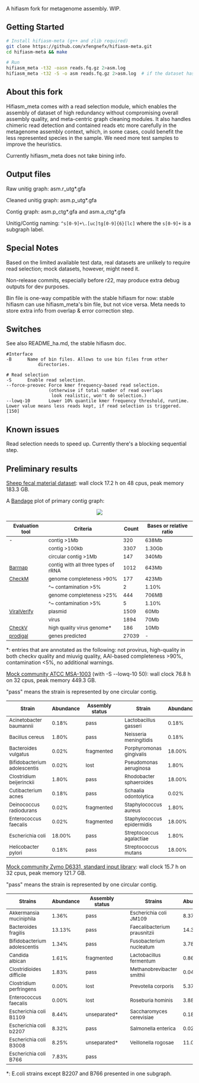 A hifiasm fork for metagenome assembly. WIP.

## Getting Started
```sh
# Install hifiasm-meta (g++ and zlib required)
git clone https://github.com/xfengnefx/hifiasm-meta.git
cd hifiasm-meta && make

# Run
hifiasm_meta -t32 -oasm reads.fq.gz 2>asm.log
hifiasm_meta -t32 -S -o asm reads.fq.gz 2>asm.log  # if the dataset has high redundancy, or overlap & error correction takes way too long
```

## About this fork

Hifiasm\_meta comes with a read selection module, which enables the assembly of dataset of high redundancy without compromising overall assembly quality, and meta-centric graph cleaning modules. It also handles chimeric read detection and contained reads etc more carefully in the metagenome assembly context, which, in some cases, could benefit the less represented species in the sample. We need more test samples to improve the heuristics.

Currently hifiasm\_meta does not take bining info.

## Output files

Raw unitig graph: asm.r\_utg\*.gfa

Cleaned unitig graph: asm.p\_utg\*.gfa 

Contig graph: asm.p\_ctg\*.gfa and asm.a\_ctg\*.gfa

Unitig/Contig naming: `^s[0-9]+\.[uc]tg[0-9]{6}[lc]` where the `s[0-9]+` is a subgraph label.

## Special Notes

Based on the limited available test data, real datasets are unlikely to require read selection; mock datasets, however, might need it.

Non-release commits, especially before r22, may produce extra debug outputs for dev purposes.

Bin file is one-way compatible with the stable hifiasm for now: stable hifiasm can use hifiasm\_meta's bin file, but not vice versa. Meta needs to store extra info from overlap & error correction step.

## Switches

See also README\_ha.md, the stable hifiasm doc.

```
#Interface
-B		Name of bin files. Allows to use bin files from other 
       		directories.

# Read selection
-S		Enable read selection.
--force-preovec Force kmer frequency-based read selection. 
                (otherwise if total number of read overlaps 
                 look realistic, won't do selection.)
--lowq-10       Lower 10% quantile kmer frequency threshold, runtime. Lower value means less reads kept, if read selection is triggered. [150]

```

## Known issues

Read selection needs to speed up. Currently there's a blocking sequential step.

## Preliminary results

[Sheep fecal material dataset](https://www.ncbi.nlm.nih.gov/sra/SRX7628648[accn]): wall clock 17.2 h on 48 cpus, peak memory 183.3 GB.

A [Bandage](https://github.com/rrwick/Bandage) plot of primary contig graph:

<p align="center">
  <img src="https://user-images.githubusercontent.com/61363437/103034523-1309f380-4533-11eb-9a4e-79ec0e1b32fd.png"/>
</p>

**<sub>Evaluation tool</sub>**|**<sub>Criteria</sub>**|**<sub>Count</sub>**|**<sub>Bases or relative ratio</sub>**
-----|-----|-----|-----
<sub>-</sub>|<sub>contig >1Mb</sub>|<sub>320</sub>|<sub>638Mb</sub>
<sub></sub>|<sub>contig >100kb</sub>|<sub>3307</sub>|<sub>1.30Gb</sub>
<sub></sub>|<sub>circular contig >1Mb</sub>|<sub>147</sub>|<sub>340Mb</sub>
<sub>[Barrnap][ubarrnap]</sub>|<sub>contig with all three types of rRNA</sub>|<sub>1012</sub>|<sub>643Mb</sub>
<sub>[CheckM][ucheckm]</sub>|<sub>genome completeness >90%</sub>|<sub>177</sub>|<sub>423Mb</sub>
<sub></sub>|<sub>^~ contamination  >5%</sub>|<sub>2</sub>|<sub>1.10%</sub>
<sub></sub>|<sub>genome completeness >25%</sub>|<sub>444</sub>|<sub>706MB</sub>
<sub></sub>|<sub>^~ contamination  >5%</sub>|<sub>5</sub>|<sub>1.10%</sub>
<sub>[ViralVerify][uviralverify]</sub>|<sub>plasmid</sub>|<sub>1509</sub>|<sub>60Mb</sub>
<sub></sub>|<sub>virus</sub>|<sub>1894</sub>|<sub>70Mb</sub>
<sub>[CheckV][ucheckv]</sub>|<sub>high quality virus genome\*</sub>|<sub>186</sub>|<sub>10Mb</sub>
<sub>[prodigal][uprodigal]</sub>|<sub>genes predicted</sub>|<sub>27039</sub>|<sub>-</sub>

\*: entries that are annotated as the following: not provirus, high-quality in both checkv quality and miuvig quality, AAI-based completeness >90%, contamination <5%, no additional warnings.

[ubarrnap]: https://github.com/tseemann/barrnap
[ucheckm]: https://github.com/Ecogenomics/CheckM
[ucheckv]: https://bitbucket.org/berkeleylab/checkv/src
[uviralverify]: https://github.com/ablab/viralVerify
[uprodigal]: https://github.com/hyattpd/Prodigal

[Mock community ATCC MSA-1003](https://www.ncbi.nlm.nih.gov/sra/SRX8173258[accn]) (with -S --lowq-10 50): wall clock 76.8 h on 32 cpus, peak memory 449.3 GB.

"pass" means the strain is represented by one circular contig.

**<sub>Strain</sub>**|**<sub>Abundance</sub>**|**<sub>Assembly status</sub>**| |**<sub>Strain</sub>**|**<sub>Abundance</sub>**|**<sub>Assembly status</sub>**
-----|-----|-----|-----|-----|-----|-----
<sub>Acinetobacter baumannii</sub>|<sub>0.18%</sub>|<sub>pass</sub>||<sub>Lactobacillus gasseri</sub>|<sub>0.18%</sub>|<sub>pass</sub>
<sub>Bacillus cereus</sub>|<sub>1.80%</sub>|<sub>pass</sub>||<sub>Neisseria meningitidis</sub>|<sub>0.18%</sub>|<sub>pass</sub>
<sub>Bacteroides vulgatus</sub>|<sub>0.02%</sub>|<sub>fragmented</sub>||<sub>Porphyromonas gingivalis</sub>|<sub>18.00%</sub>|<sub>almost</sub>
<sub>Bifidobacterium adolescentis</sub>|<sub>0.02%</sub>|<sub>lost</sub>||<sub>Pseudomonas aeruginosa</sub>|<sub>1.80%</sub>|<sub>pass</sub>
<sub>Clostridium beijerinckii</sub>|<sub>1.80%</sub>|<sub>pass</sub>||<sub>Rhodobacter sphaeroides</sub>|<sub>18.00%</sub>|<sub>pass</sub>
<sub>Cutibacterium acnes</sub>|<sub>0.18%</sub>|<sub>pass</sub>||<sub>Schaalia odontolytica</sub>|<sub>0.02%</sub>|<sub>lost</sub>
<sub>Deinococcus radiodurans</sub>|<sub>0.02%</sub>|<sub>fragmented</sub>||<sub>Staphylococcus aureus</sub>|<sub>1.80%</sub>|<sub>pass</sub>
<sub>Enterococcus faecalis</sub>|<sub>0.02%</sub>|<sub>fragmented</sub>||<sub>Staphylococcus epidermidis</sub>|<sub>18.00%</sub>|<sub>pass</sub>
<sub>Escherichia coli</sub>|<sub>18.00%</sub>|<sub>pass</sub>||<sub>Streptococcus agalactiae</sub>|<sub>1.80%</sub>|<sub>almost</sub>
<sub>Helicobacter pylori</sub>|<sub>0.18%</sub>|<sub>pass</sub>||<sub>Streptococcus mutans</sub>|<sub>18.00%</sub>|<sub>pass</sub>

[Mock community Zymo D6331, standard input library](https://www.ncbi.nlm.nih.gov/sra/SRX9569057[accn]): wall clock 15.7 h on 32 cpus, peak memory 121.7 GB.

"pass" means the strain is represented by one circular contig.

**<sub>Strains</sub>**|**<sub>Abundance</sub>**|**<sub>Assembly status</sub>**|**<sub></sub>**|**<sub>Strains</sub>**|**<sub>Abundance</sub>**|**<sub>Assembly status</sub>**
-----|-----|-----|-----|-----|-----|-----
<sub>Akkermansia muciniphila</sub>|<sub>1.36%</sub>|<sub>pass</sub>|<sub></sub>|<sub>Escherichia coli JM109</sub>|<sub>8.37%</sub>|<sub>unseparated\*</sub>
<sub>Bacteroides fragilis</sub>|<sub>13.13%</sub>|<sub>pass</sub>|<sub></sub>|<sub>Faecalibacterium prausnitzii</sub>|<sub>14.39%</sub>|<sub>pass</sub>
<sub>Bifidobacterium adolescentis</sub>|<sub>1.34%</sub>|<sub>pass</sub>|<sub></sub>|<sub>Fusobacterium nucleatum</sub>|<sub>3.78%</sub>|<sub>pass</sub>
<sub>Candida albican</sub>|<sub>1.61%</sub>|<sub>fragmented</sub>|<sub></sub>|<sub>Lactobacillus fermentum</sub>|<sub>0.86%</sub>|<sub>pass</sub>
<sub>Clostridioides difficile</sub>|<sub>1.83%</sub>|<sub>pass</sub>|<sub></sub>|<sub>Methanobrevibacter smithii</sub>|<sub>0.04%</sub>|<sub>3contigs</sub>
<sub>Clostridium perfringens</sub>|<sub>0.00%</sub>|<sub>lost</sub>|<sub></sub>|<sub>Prevotella corporis</sub>|<sub>5.37%</sub>|<sub>partial</sub>
<sub>Enterococcus faecalis</sub>|<sub>0.00%</sub>|<sub>lost</sub>|<sub></sub>|<sub>Roseburia hominis</sub>|<sub>3.88%</sub>|<sub>pass</sub>
<sub>Escherichia coli B1109</sub>|<sub>8.44%</sub>|<sub>unseparated\*</sub>|<sub></sub>|<sub>Saccharomyces cerevisiae</sub>|<sub>0.18%</sub>|<sub>fragmented</sub>
<sub>Escherichia coli b2207</sub>|<sub>8.32%</sub>|<sub>pass</sub>|<sub></sub>|<sub>Salmonella enterica</sub>|<sub>0.02%</sub>|<sub>unseparated\*</sub>
<sub>Escherichia coli B3008</sub>|<sub>8.25%</sub>|<sub>unseparated\*</sub>|<sub></sub>|<sub>Veillonella rogosae</sub>|<sub>11.02%</sub>|<sub>pass</sub>
<sub>Escherichia coli B766</sub>|<sub>7.83%</sub>|<sub>pass</sub>|<sub></sub>|<sub></sub>|<sub></sub>|<sub></sub>

\*: E.coli strains except B2207 and B766 presented in one subgraph.
